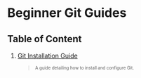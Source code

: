 # Beginner Git Guides

## Table of Content
1. [Git Installation Guide](./installation.md)
    > <sub><sup>A guide detailing how to install and configure Git.</sup></sub> 